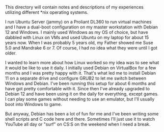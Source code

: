 This directory will contain notes and descriptions of my experiences
utilizing different *nix operating systems.

I run Ubuntu Server (jammy) on a Proliant DL360 to run virtual machines
and I have a dual-boot configuration on my master workstation with
Debian 12 and Windows. I mainly used Windows as my OS of
choice, but have dabbled with Linux on VMs and
used Ubuntu on my laptop for about 15 years now. When I was probably
5 years old, my Father showed me Suse 5.0 and Mandrake 6 or 7. Of course,
I had no idea what they were until I got older.

I wanted to learn more about how Linux worked so my idea was to see
what it would be like to use it daily. I initially used Debian on VirtualBox
for a few months and I was pretty happy with it. That's what led me to
install Debian 11 on a separate drive and configure GRUB2 to let
me switch between Windows and Debian. I've been running this setup
for about 6 months and have got pretty comfortable with it. Since then
I've already upgraded to Debian 12 and have been using it on the daily
for everything, except games. I can play some games without needing
to use an emulator, but I'll usually boot into Windows to game.

But anyway, Debian has been a lot of fun for me and I've been writing
some shell scripts and C code here and there. Sometimes I'll just use it to
watch YouTube all day or "surf" on CS:S on the weekend when I need a break.
